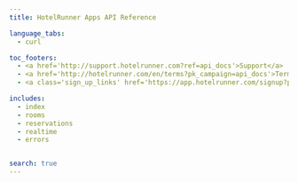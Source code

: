 ```yaml
---
title: HotelRunner Apps API Reference

language_tabs:
  - curl

toc_footers:
  - <a href='http://support.hotelrunner.com?ref=api_docs'>Support</a>
  - <a href='http://hotelrunner.com/en/terms?pk_campaign=api_docs'>Terms & Conditions</a>
  - <a class='sign_up_links' href='https://app.hotelrunner.com/signup?pk_campaign=api_docs'><span>SIGN UP FREE</span></a>

includes:
  - index
  - rooms
  - reservations
  - realtime
  - errors


search: true
---
```



